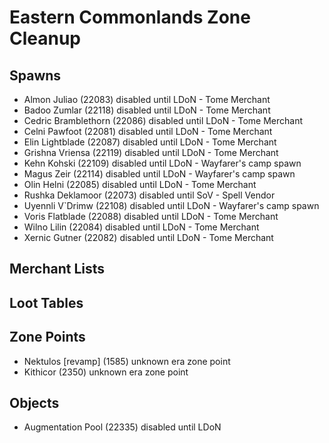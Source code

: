 # Eastern Commonlands Zone Cleanup

## Spawns

* Almon Juliao (22083) disabled until LDoN - Tome Merchant	
* Badoo Zumlar (22118) disabled until LDoN - Tome Merchant	
* Cedric Bramblethorn (22086) disabled until LDoN - Tome Merchant	
* Celni Pawfoot (22081) disabled until LDoN - Tome Merchant	
* Elin Lightblade (22087) disabled until LDoN - Tome Merchant	
* Grishna Vriensa (22119) disabled until LDoN - Tome Merchant	
* Kehn Kohski (22109) disabled until LDoN - Wayfarer's camp spawn
* Magus Zeir (22114) disabled until LDoN - Wayfarer's camp spawn
* Olin Helni (22085) disabled until LDoN - Tome Merchant	
* Rushka Deklamoor (22073) disabled until SoV - Spell Vendor
* Uyennli V`Drimw (22108) disabled until LDoN - Wayfarer's camp spawn
* Voris Flatblade (22088) disabled until LDoN - Tome Merchant
* Wilno Lilin (22084) disabled until LDoN - Tome Merchant
* Xernic Gutner (22082) disabled until LDoN - Tome Merchant

## Merchant Lists

## Loot Tables

## Zone Points
* Nektulos [revamp] (1585) unknown era zone point
* Kithicor (2350) unknown era zone point

## Objects

* Augmentation Pool (22335) disabled until LDoN
